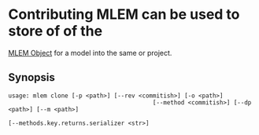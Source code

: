 # Contributing MLEM can be used to store of of the
[MLEM Object](/doc/user-guide/basic-concepts) for a model into the same or project.

## Synopsis

```usage
usage: mlem clone [-p <path>] [--rev <commitish>] [-o <path>]
                                         [--method <commitish>] [--dp <path>] [--m <path>]
                                                                                                  [--methods.key.returns.serializer <str>]
                                                                                                                                                                                                                                                                                                                                                                                                                                                                                                                                                                      